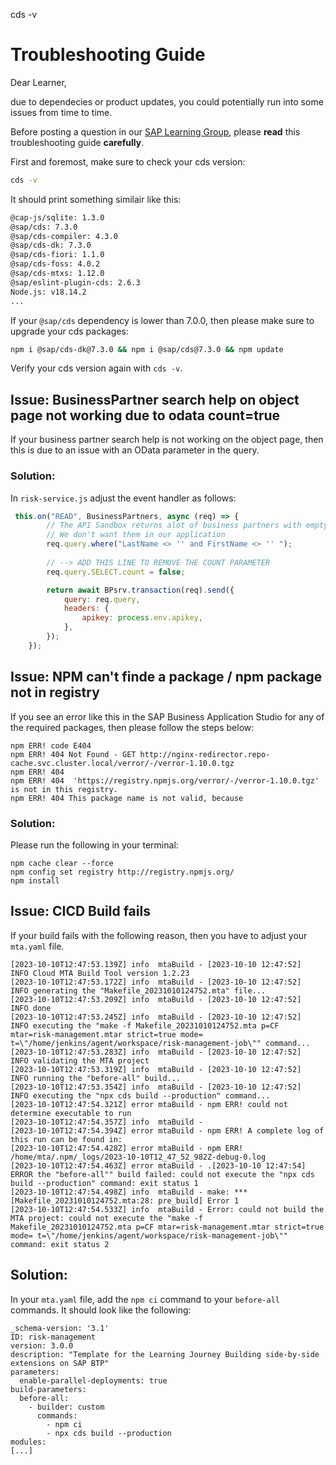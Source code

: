 cds -v
# Troubleshooting Guide

Dear Learner,

due to dependecies or product updates, you could potentially run into some issues from time to time.

Before posting a question in our [SAP Learning Group](https://groups.community.sap.com/t5/sap-learning-groups/ct-p/SAP-Learning), please **read** this troubleshooting guide **carefully**.

First and foremost, make sure to check your cds version:

```bash
cds -v
```

It should print something similair like this:
```bash
@cap-js/sqlite: 1.3.0
@sap/cds: 7.3.0
@sap/cds-compiler: 4.3.0
@sap/cds-dk: 7.3.0
@sap/cds-fiori: 1.1.0
@sap/cds-foss: 4.0.2
@sap/cds-mtxs: 1.12.0
@sap/eslint-plugin-cds: 2.6.3
Node.js: v18.14.2
...
```

If your ```@sap/cds``` dependency is lower than 7.0.0, then please make sure to upgrade your cds packages:

```bash
npm i @sap/cds-dk@7.3.0 && npm i @sap/cds@7.3.0 && npm update
```

Verify your cds version again with ```cds -v```.

## Issue: BusinessPartner search help on object page not working due to odata count=true

If your business partner search help is not working on the object page, then this is due to an issue with an OData parameter in the query.

### Solution:

In `risk-service.js` adjust the event handler as follows:

```js
 this.on("READ", BusinessPartners, async (req) => {
        // The API Sandbox returns alot of business partners with empty names.
        // We don't want them in our application
        req.query.where("LastName <> '' and FirstName <> '' ");
        
        // --> ADD THIS LINE TO REMOVE THE COUNT PARAMETER
        req.query.SELECT.count = false;

        return await BPsrv.transaction(req).send({
            query: req.query,
            headers: {
                apikey: process.env.apikey,
            },
        });
    });
```

## Issue: NPM can't finde a package / npm package not in registry

If you see an error like this in the SAP Business Application Studio for any of the required packages, then please follow the steps below:

```
npm ERR! code E404
npm ERR! 404 Not Found - GET http://nginx-redirector.repo-cache.svc.cluster.local/verror/-/verror-1.10.0.tgz
npm ERR! 404 
npm ERR! 404  'https://registry.npmjs.org/verror/-/verror-1.10.0.tgz' is not in this registry.
npm ERR! 404 This package name is not valid, because 
```

### Solution:

Please run the following in your terminal:

```
npm cache clear --force
npm config set registry http://registry.npmjs.org/
npm install
```

## Issue: CICD Build fails

If your build fails with the following reason, then you have to adjust your `mta.yaml` file.

```
[2023-10-10T12:47:53.139Z] info  mtaBuild - [2023-10-10 12:47:52]  INFO Cloud MTA Build Tool version 1.2.23
[2023-10-10T12:47:53.172Z] info  mtaBuild - [2023-10-10 12:47:52]  INFO generating the "Makefile_20231010124752.mta" file...
[2023-10-10T12:47:53.209Z] info  mtaBuild - [2023-10-10 12:47:52]  INFO done
[2023-10-10T12:47:53.245Z] info  mtaBuild - [2023-10-10 12:47:52]  INFO executing the "make -f Makefile_20231010124752.mta p=CF mtar=risk-management.mtar strict=true mode= t=\"/home/jenkins/agent/workspace/risk-management-job\"" command...
[2023-10-10T12:47:53.283Z] info  mtaBuild - [2023-10-10 12:47:52]  INFO validating the MTA project
[2023-10-10T12:47:53.319Z] info  mtaBuild - [2023-10-10 12:47:52]  INFO running the "before-all" build...
[2023-10-10T12:47:53.354Z] info  mtaBuild - [2023-10-10 12:47:52]  INFO executing the "npx cds build --production" command...
[2023-10-10T12:47:54.321Z] error mtaBuild - npm ERR! could not determine executable to run
[2023-10-10T12:47:54.357Z] info  mtaBuild - 
[2023-10-10T12:47:54.394Z] error mtaBuild - npm ERR! A complete log of this run can be found in:
[2023-10-10T12:47:54.428Z] error mtaBuild - npm ERR!     /home/mta/.npm/_logs/2023-10-10T12_47_52_982Z-debug-0.log
[2023-10-10T12:47:54.463Z] error mtaBuild - .[2023-10-10 12:47:54] ERROR the "before-all"" build failed: could not execute the "npx cds build --production" command: exit status 1
[2023-10-10T12:47:54.498Z] info  mtaBuild - make: *** [Makefile_20231010124752.mta:28: pre_build] Error 1
[2023-10-10T12:47:54.533Z] info  mtaBuild - Error: could not build the MTA project: could not execute the "make -f Makefile_20231010124752.mta p=CF mtar=risk-management.mtar strict=true mode= t=\"/home/jenkins/agent/workspace/risk-management-job\"" command: exit status 2
```

## Solution:

In your `mta.yaml` file, add the `npm ci` command to your `before-all` commands. It should look like the following:

```
_schema-version: '3.1'
ID: risk-management
version: 3.0.0
description: "Template for the Learning Journey Building side-by-side extensions on SAP BTP"
parameters:
  enable-parallel-deployments: true
build-parameters:
  before-all:
    - builder: custom
      commands:
        - npm ci
        - npx cds build --production
modules:
[...]
```